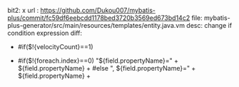 bit2: x
url : https://github.com/Dukou007/mybatis-plus/commit/fc59df6eebcdd1178bed3720b3569ed673bd14c2
file: mybatis-plus-generator/src/main/resources/templates/entity.java.vm
desc: change if condition expression
diff: 
- #if($!{velocityCount}==1)
+ #if($!{foreach.index}==0)
          "${field.propertyName}=" + ${field.propertyName} +
  #else
          ", ${field.propertyName}=" + ${field.propertyName} +